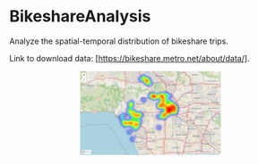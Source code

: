 # BikeshareAnalysis
Analyze the spatial-temporal distribution of bikeshare trips.

Link to download data: [https://bikeshare.metro.net/about/data/].

<p align="center" width="100%">
  <img width="50%" src="heatmap.png" width="400" >
</p>

